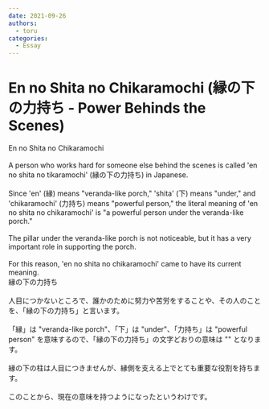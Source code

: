 ```yaml
---
date: 2021-09-26
authors:
  - toru
categories:
  - Essay
---
```


<h1 id="subject_show">En no Shita no Chikaramochi (縁の下の力持ち - Power Behinds the Scenes)</h1>
<div class="date" hidden>Sep 26, 2021 10:24</div>
<div id="post"><div id="body_show_ori">
En no Shita no Chikaramochi<br/><br/>A person who works hard for someone else behind the scenes is called 'en no shita no tikaramochi' (縁の下の力持ち) in Japanese.<br/><br/>Since 'en' (縁) means "veranda-like porch," 'shita' (下) means "under," and 'chikaramochi' (力持ち) means "powerful person," the literal meaning of 'en no shita no chikaramochi' is "a powerful person under the veranda-like porch."<br/><br/>The pillar under the veranda-like porch is not noticeable, but it has a very important role in supporting the porch.<br/><br/>For this reason, 'en no shita no chikaramochi' came to have its current meaning.
</div></div>

<!-- more -->

<div id="post_ja"><div id="body_show_mo">
縁の下の力持ち<br/><br/>人目につかないところで、誰かのために努力や苦労をすることや、その人のことを、「縁の下の力持ち」と言います。<br/><br/>「縁」は "veranda-like porch"、「下」は "under"、「力持ち」は "powerful person" を意味するので、「縁の下の力持ち」の文字どおりの意味は "" となります。<br/><br/>縁の下の柱は人目につきませんが、縁側を支える上でとても重要な役割を持ちます。<br/><br/>このことから、現在の意味を持つようになったというわけです。
</div></div>
